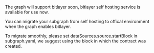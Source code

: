 
The graph will support bitlayer soon, bitlayer self hosting service is available for use now.

You can migrate your subgraph from self hosting to offical environment when the graph enables bitlayer.

To migrate smoothly, please set dataSources.source.startBlock in subgraph.yaml, we suggest using the block in which the contract was created. 

